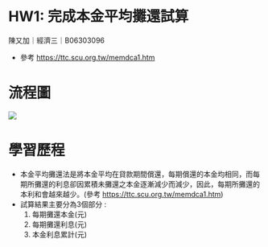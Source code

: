 # HW1: 完成本金平均攤還試算
陳又加｜經濟三｜B06303096
- 參考 https://ttc.scu.org.tw/memdca1.htm

# 流程圖
![](https://i.imgur.com/NoVNW6P.png)

# 學習歷程
- 本金平均攤還法是將本金平均在貸款期間償還，每期償還的本金均相同，而每期所攤還的利息卻因累積未攤還之本金逐漸減少而減少，因此，每期所攤還的本利和會越來越少。(參考 https://ttc.scu.org.tw/memdca1.htm)
- 試算結果主要分為3個部分 :
  1. 每期攤還本金(元)	
  2. 每期攤還利息(元)
  3. 本金利息累計(元)
